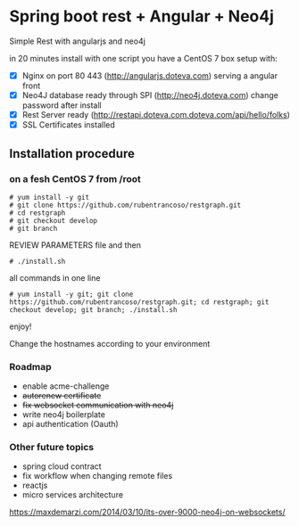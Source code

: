 # Spring boot rest + Angular + Neo4j
Simple Rest with angularjs and neo4j
                        
in 20 minutes install with one script you have a CentOS 7 box setup with:

   - [x] Nginx on port 80 443  (http://angularjs.doteva.com) serving a angular front
   - [x] Neo4J database ready through SPI (http://neo4j.doteva.com) change password after install 
   - [x] Rest Server ready     (http://restapi.doteva.com.doteva.com/api/hello/folks)
   - [x] SSL Certificates installed
   
## Installation procedure  

### on a fesh CentOS 7 from /root
```
# yum install -y git 
# git clone https://github.com/rubentrancoso/restgraph.git
# cd restgraph
# git checkout develop
# git branch
```
REVIEW PARAMETERS file and then
```
# ./install.sh
```
all commands in one line
```
# yum install -y git; git clone https://github.com/rubentrancoso/restgraph.git; cd restgraph; git checkout develop; git branch; ./install.sh
```

enjoy!

Change the hostnames according to your environment

### Roadmap

- enable acme-challenge
- ~~autorenew certificate~~
- ~~fix websocket communication with neo4j~~
- write neo4j boilerplate
- api authentication (Oauth)

### Other future topics

- spring cloud contract
- fix workflow when changing remote files
- reactjs
- micro services architecture

https://maxdemarzi.com/2014/03/10/its-over-9000-neo4j-on-websockets/

